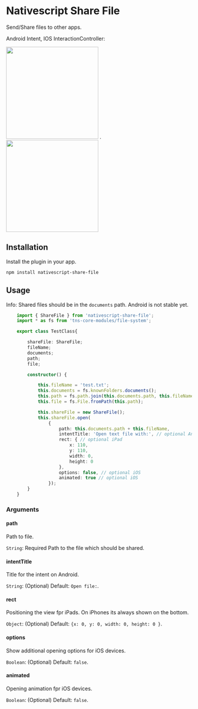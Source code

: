 # Nativescript Share File

Send/Share files to other apps.

Android Intent, IOS InteractionController:

<img src="https://github.com/braune-digital/nativescript-share-file/blob/master/preview/preview-android.png?raw=true" width="250"> .   <img src="https://github.com/braune-digital/nativescript-share-file/blob/master/preview/preview-ios.png?raw=true" width="250">



## Installation

Install the plugin in your app.

~~~
npm install nativescript-share-file
~~~

## Usage 

Info: Shared files should be in the `documents` path. Android is not stable yet. 
	
```TypeScript
    import { ShareFile } from 'nativescript-share-file';
    import * as fs from 'tns-core-modules/file-system';

    export class TestClass{

        shareFile: ShareFile;
        fileName;
        documents;
        path;
        file;

        constructor() {

            this.fileName = 'test.txt';
            this.documents = fs.knownFolders.documents();
            this.path = fs.path.join(this.documents.path, this.fileName);
            this.file = fs.File.fromPath(this.path);

            this.shareFile = new ShareFile();
            this.shareFile.open(
                { 
                    path: this.documents.path + this.fileName, 
                    intentTitle: 'Open text file with:', // optional Android
                    rect: { // optional iPad
                        x: 110,
                        y: 110,
                        width: 0,
                        height: 0
                    },
                    options: false, // optional iOS
                    animated: true // optional iOS
                });
        }
    }

```

### Arguments

#### path
Path to file.

`String`: Required
Path to the file which should be shared.

#### intentTitle
Title for the intent on Android. 

`String`: (Optional) 
Default: `Open file:`.


#### rect
Positioning the view fpr iPads. On iPhones its always shown on the bottom. 

`Object`: (Optional) 
Default: `{x: 0, y: 0, width: 0, height: 0 }`.

#### options
Show additional opening options for iOS devices. 

`Boolean`: (Optional)
Default: `false`.

#### animated
Opening animation fpr iOS devices. 

`Boolean`: (Optional) 
Default: `false`.